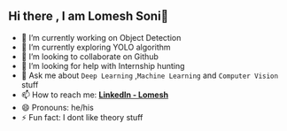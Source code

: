 ## Hi there , I am Lomesh Soni👋

- 🔭 I’m currently working on Object Detection 
- 🌱 I’m currently exploring YOLO algorithm
- 👯 I’m looking to collaborate on Github
- 🤔 I’m looking for help with Internship hunting
- 💬 Ask me about `Deep Learning`  ,`Machine Learning` and `Computer Vision` stuff
- 📫 How to reach me: **[LinkedIn - Lomesh](https://www.linkedin.com/in/lomesh-soni/)**
- 😄 Pronouns: he/his
- ⚡ Fun fact: I dont like theory stuff 

<!--![https://github-readme-stats.vercel.app/api?username=Lomesh2000&&show_icons=true&title_color=ffffff&icon_color=bb2acf&text_color=daf7dc&bg_color=151515](https://github-readme-stats.vercel.app/api?username=Lomesh2000&&show_icons=true&title_color=ffffff&icon_color=bb2acf&text_color=daf7dc&bg_color=151515)-->
